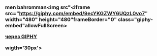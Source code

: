 ### men bahromman<img src"<iframe src="https://giphy.com/embed/9ecYKGZWY6UQzL0vo7" width="480" height="480"frameBorder="0" class="giphy-embed"allowFullScreen></iframe><p><a href="https://giphy.com/gifs/bluestudios-hello-blue-studios-entertainment-9ecYKGZWY6UQzL0vo7">через GIPHY</a></p> wigth='30px'>


